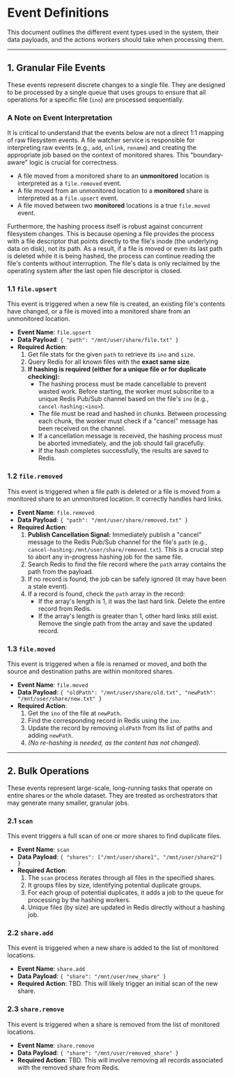 # Event Definitions

This document outlines the different event types used in the system, their data payloads, and the actions workers should take when processing them.

---

## 1. Granular File Events

These events represent discrete changes to a single file. They are designed to be processed by a single queue that uses groups to ensure that all operations for a specific file (`ino`) are processed sequentially.

### A Note on Event Interpretation

It is critical to understand that the events below are not a direct 1:1 mapping of raw filesystem events. A file watcher service is responsible for interpreting raw events (e.g., `add`, `unlink`, `rename`) and creating the appropriate job based on the context of monitored shares. This "boundary-aware" logic is crucial for correctness.

*   A file moved from a monitored share to an **unmonitored** location is interpreted as a `file.removed` event.
*   A file moved from an unmonitored location to a **monitored** share is interpreted as a `file.upsert` event.
*   A file moved between two **monitored** locations is a true `file.moved` event.

Furthermore, the hashing process itself is robust against concurrent filesystem changes. This is because opening a file provides the process with a file descriptor that points directly to the file's inode (the underlying data on disk), not its path. As a result, if a file is moved or even its last path is deleted while it is being hashed, the process can continue reading the file's contents without interruption. The file's data is only reclaimed by the operating system after the last open file descriptor is closed.

### 1.1 `file.upsert`

This event is triggered when a new file is created, an existing file's contents have changed, or a file is moved into a monitored share from an unmonitored location.

*   **Event Name**: `file.upsert`
*   **Data Payload**: `{ "path": "/mnt/user/share/file.txt" }`
*   **Required Action**:
    1.  Get file stats for the given `path` to retrieve its `ino` and `size`.
    2.  Query Redis for all known files with the **exact same size**.
    3.  **If hashing is required (either for a unique file or for duplicate checking):**
        *   The hashing process must be made cancellable to prevent wasted work. Before starting, the worker must subscribe to a unique Redis Pub/Sub channel based on the file's `ino` (e.g., `cancel-hashing:<ino>`).
        *   The file must be read and hashed in chunks. Between processing each chunk, the worker must check if a "cancel" message has been received on the channel.
        *   If a cancellation message is received, the hashing process must be aborted immediately, and the job should fail gracefully.
        *   If the hash completes successfully, the results are saved to Redis.

### 1.2 `file.removed`

This event is triggered when a file path is deleted or a file is moved from a monitored share to an unmonitored location. It correctly handles hard links.

*   **Event Name**: `file.removed`
*   **Data Payload**: `{ "path": "/mnt/user/share/removed.txt" }`
*   **Required Action**:
    1.  **Publish Cancellation Signal:** Immediately publish a "cancel" message to the Redis Pub/Sub channel for the file's `path` (e.g., `cancel-hashing:/mnt/user/share/removed.txt`). This is a crucial step to abort any in-progress hashing job for the same file.
    2.  Search Redis to find the file record where the `path` array contains the path from the payload.
    3.  If no record is found, the job can be safely ignored (it may have been a stale event).
    4.  If a record is found, check the `path` array in the record:
        *   If the array's length is 1, it was the last hard link. Delete the entire record from Redis.
        *   If the array's length is greater than 1, other hard links still exist. Remove the single path from the array and save the updated record.

### 1.3 `file.moved`

This event is triggered when a file is renamed or moved, and both the source and destination paths are within monitored shares.

*   **Event Name**: `file.moved`
*   **Data Payload**: `{ "oldPath": "/mnt/user/share/old.txt", "newPath": "/mnt/user/share/new.txt" }`
*   **Required Action**:
    1.  Get the `ino` of the file at `newPath`.
    2.  Find the corresponding record in Redis using the `ino`.
    3.  Update the record by removing `oldPath` from its list of paths and adding `newPath`.
    4.  *(No re-hashing is needed, as the content has not changed).*

---

## 2. Bulk Operations

These events represent large-scale, long-running tasks that operate on entire shares or the whole dataset. They are treated as orchestrators that may generate many smaller, granular jobs.

### 2.1 `scan`

This event triggers a full scan of one or more shares to find duplicate files.

*   **Event Name**: `scan`
*   **Data Payload**: `{ "shares": ["/mnt/user/share1", "/mnt/user/share2"] }`
*   **Required Action**:
    1.  The `scan` process iterates through all files in the specified shares.
    2.  It groups files by size, identifying potential duplicate groups.
    3.  For each group of potential duplicates, it adds a job to the queue for processing by the hashing workers.
    4.  Unique files (by size) are updated in Redis directly without a hashing job.

### 2.2 `share.add`

This event is triggered when a new share is added to the list of monitored locations.

*   **Event Name**: `share.add`
*   **Data Payload**: `{ "share": "/mnt/user/new_share" }`
*   **Required Action**: TBD. This will likely trigger an initial scan of the new share.

### 2.3 `share.remove`

This event is triggered when a share is removed from the list of monitored locations.

*   **Event Name**: `share.remove`
*   **Data Payload**: `{ "share": "/mnt/user/removed_share" }`
*   **Required Action**: TBD. This will involve removing all records associated with the removed share from Redis.
